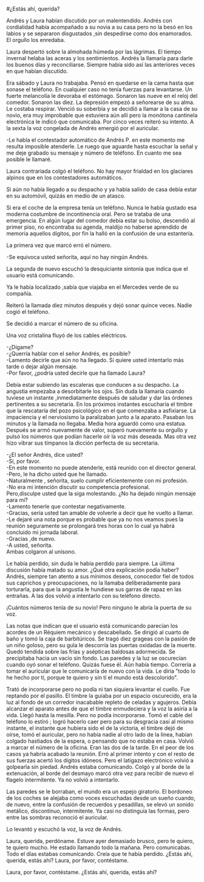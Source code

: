 #¿Estás ahí, querida?

Andrés y Laura habían discutido por un malentendido. Andrés con
cordialidad había acompañado a su novia a su casa pero no la besó en
los labios y se separaron disgustados ,sin despedirse como dos
enamorados. El orgullo los enredaba.

Laura despertó sobre la almohada húmeda por las lágrimas. El tiempo
invernal helaba las aceras y los sentimientos. Andrés la llamaría para
darle los buenos días y reconciliarse. Siempre había sido así las
anteriores veces en que habían discutido.

Era sábado y Laura no trabajaba. Pensó en quedarse en la cama hasta que
sonase el teléfono. En cualquier caso no tenía fuerzas para levantarse.
Un fuerte melancolía le devoraba el estómago. Sonaron las nueve en el
reloj del comedor. Sonaron las diez. La depresión empezó a señorearse
de su alma. Le costaba respirar. Venció su soberbia y se decidió a
llamar a la casa de su novio, era muy improbable que estuviera aún allí
pero la monótona cantinela electrónica le indicó que comunicaba. Por
cinco veces reiteró su intento. A la sexta la voz congelada de Andrés
emergió por el auricular.

-Le habla el contestador automático de Andrés P. en este momento me
resulta imposible atenderle. Le ruego que aguarde hasta escuchar la
señal y me deje grabado su mensaje y número de teléfono. En cuanto me
sea posible le llamaré.

Laura contrariada colgó el teléfono. No hay mayor frialdad en los
glaciares alpinos que en los contestadores automáticos.

Si aún no había llegado a su despacho y ya había salido de casa debía
estar en su automóvil, quizás en medio de un atasco.

Si era el coche de la empresa tenía un teléfono. Nunca le había gustado
esa moderna costumbre de incontinencia oral. Pero se trataba de una
emergencia. En algún lugar del comedor debía estar su bolso, descendió
al primer piso, no encontraba su agenda, maldijo no haberse aprendido
de memoria aquellos dígitos, por fin la halló en la confusión de una
estantería.

La primera vez que marcó erró el número.

-Se equivoca usted señorita, aquí no hay ningún Andrés.

La segunda de nuevo escuchó la desquiciante sintonía que indica que el
usuario está comunicando.

Ya le había localizado ,sabía que viajaba en el Mercedes verde de su
compañía.

Reiteró la llamada diez minutos después y dejó sonar quince veces.
Nadie cogió el teléfono.

Se decidió a marcar el número de su oficina.

Una voz cristalina fluyó de los cables eléctricos.

-¿Dígame?  
-¿Querría hablar con el señor Andrés, es posible?  
-Lamento decirle que aún no ha llegado. Si quiere usted intentarlo más
tarde o dejar algún mensaje.  
-Por favor, ¿podría usted decirle que ha llamado Laura?

Debía estar subiendo las escaleras que conducen a su despacho. La
angustia empezaba a desorbitarle los ojos. Sin duda la llamaría cuando
tuviese un instante ,inmediatamente después de saludar y dar las
órdenes pertinentes a su secretaria. En los próximos instantes
escucharía el timbre que la rescataría del pozo psicológico en el que
comenzaba a asfixiarse. La impaciencia y el nerviosismo la paralizaban
junto a la aparato. Pasaban los minutos y la llamada no llegaba. Media
hora aguardó como una estatua. Después se armó nuevamente de valor, 
superó nuevamente su orgullo y pulsó los números que podían hacerle
oír la voz más deseada. Mas otra vez hizo vibrar sus tímpanos la
dicción perfecta de su secretaria.

-¿El señor Andrés, dice usted?  
-Sí, por favor.  
-En este momento no puede atenderle, está reunido con el director
general.  
-Pero, le ha dicho usted que he llamado.  
-Naturalmente , señorita, suelo cumplir eficientemente con mi
profesión.  
-No era mi intención discutir su competencia profesional.  
Pero,disculpe usted que la siga molestando. ¿No ha dejado ningún
mensaje para mí?  
-Lamento tenerle que contestar negativamente.  
-Gracias, sería usted tan amable de volverle a decir que he vuelto a
llamar.  
-Le dejaré una nota porque es probable que ya no nos veamos pues la
reunión seguramente se prolongará tres horas con lo cual ya habrá
concluido mi jornada laboral.  
-Gracias ,de nuevo.  
-A usted, señorita.  
Ambas colgaron al unísono.

Le había perdido, sin duda le había perdido para siempre. La última
discusión había matado su amor. ¿Qué otra explicación podía haber?
Andrés, siempre tan atento a sus mínimos deseos, conocedor fiel de
todos sus caprichos y preocupaciones, no la llamaba deliberadamente
para torturarla, para que la angustia le hundiese sus garras de rapaz
en las entrañas. A las dos volvió a intentarlo con su teléfono directo.

¡Cuántos números tenía de su novio! Pero ninguno le abría la puerta de su voz.

Las notas que indican que el usuario está comunicando parecían los
acordes de un Réquiem mecánico y descabellado. Se dirigió al cuarto de
baño y tomó la caja de barbitúricos. Se tragó diez grageas con la
pasión de un niño goloso, pero su gula le descorría las puertas
oxidadas de la muerte. Quedó tendida sobre las frías y asépticas
baldosas adormecida. Se precipitaba hacia un vacío sin fondo. Las
paredes y la luz se oscurecían cuando oyó sonar el teléfono. Quizás
fuese él. Aún había tiempo. Correría a tomar el auricular que le
comunicaría de nuevo con la vida. Le diría "todo lo he hecho por tí,
porque te quiero y sin tí el mundo está descolorido". 

Trató de incorporarse pero no podía ni tan siquiera levantar el cuello. Fue
reptando por el pasillo. El timbre la guiaba por un espacio oscurecido,
era la luz al fondo de un corredor inacabable repleto de celadas y
agujeros. Debía alcanzar el aparato antes de que el timbre enmudeciera
y la voz la asiría a la vida. Llegó hasta la mesilla. Pero no podía
incorporarse. Tomó el cable del teléfono lo estiró ; logró hacerlo caer
pero para su desgracia casi al mismo instante, el instante que hubiera
sido el de la victoria, el timbre dejó de oírse, tomó el auricular,
pero no había nadie al otro lado de la línea, habían colgado hastiados
de la espera, o pensando que no estaba en casa. Volvió a marcar el
número de la oficina. Eran las dos de la tarde. En el peor de los casos
ya habría acabado la reunión. Erró al primer intento y con el resto de
sus fuerzas acertó los dígitos idóneos. Pero el latigazo electrónico
volvió a golpearla sin piedad. Andrés estaba comunicando. Colgó y al
borde de la extenuación, al borde del desmayo marcó otra vez para
recibir de nuevo el flagelo intermitente. Ya no volvió a intentarlo.

Las paredes se le borraban, el mundo era un espejo giratorio. El
bordoneo de los coches se alejaba como voces escuchadas desde un sueño
cuando, de nuevo, entre la confusión de recuerdos y pesadillas, se
elevó un sonido metálico, discontinuo, intermitente. Ya casi no
distinguía las formas, pero entre las sombras reconoció el auricular.

Lo levantó y escuchó la voz, la voz de Andrés.

Laura, querida, perdóname. Estuve ayer demasiado brusco, pero te
quiero, te quiero mucho. He estado llamando todo la mañana. Pero
comunicabas. Todo el días estabas comunicando. Creía que te había
perdido. ¿Estás ahí, querida, estás ahí? Laura, por favor, contéstame.

Laura, por favor, contéstame. ¿Estás ahí, querida, estás ahí?